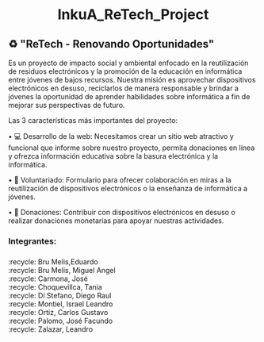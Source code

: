 <h1 align="center"> InkuA_ReTech_Project </h1>

## ♻ "ReTech - Renovando Oportunidades" 
Es un proyecto de impacto social y ambiental enfocado en la reutilización de residuos electrónicos y la promoción de la educación en informática entre jóvenes de bajos recursos. Nuestra misión es aprovechar dispositivos electrónicos en desuso, reciclarlos de manera responsable y brindar a jóvenes la oportunidad de aprender habilidades sobre informática a fin de mejorar sus perspectivas de futuro.

Las 3 características más importantes del proyecto:

• 💻 Desarrollo de la web:  Necesitamos crear un sitio web atractivo y funcional que informe sobre nuestro proyecto, permita donaciones en línea y ofrezca información educativa sobre la basura electrónica y la informática.

• 🚻 Voluntariado: Formulario para ofrecer colaboración en miras a la reutilización de dispositivos electrónicos o la enseñanza de informática a jóvenes.

• 🚮  Donaciones: Contribuir con dispositivos electrónicos en desuso o realizar donaciones monetarias para apoyar nuestras actividades.





<h3 align="left">Integrantes:</h3>

###

<p align="left">:recycle: Bru Melis,Eduardo<br>:recycle: Bru Melis, Miguel Angel<br>:recycle: Carmona, José<br>:recycle: Choquevillca, Tania<br>:recycle: Di Stefano, Diego Raul<br>:recycle: Montiel, Israel Leandro<br>:recycle: Ortiz, Carlos Gustavo <br>:recycle: Palomo, José Facundo<br>:recycle: Zalazar, Leandro<br></p>



